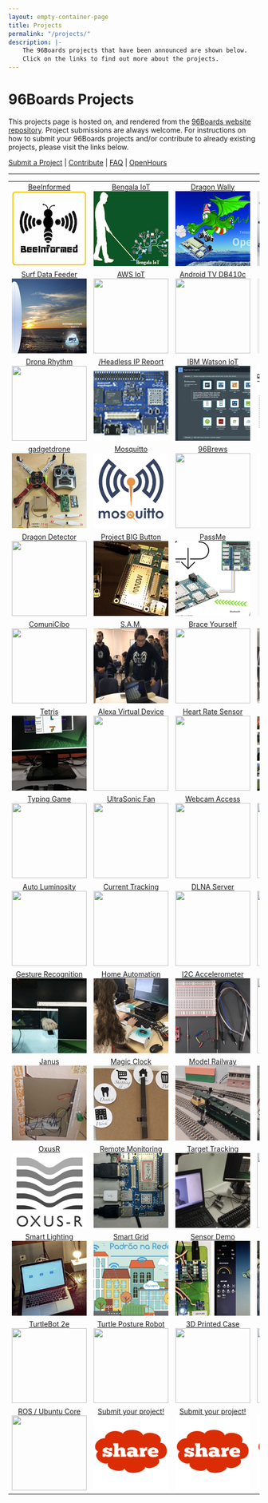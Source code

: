 ```yaml
---
layout: empty-container-page
title: Projects
permalink: "/projects/"
description: |-
    The 96Boards projects that have been announced are shown below.
    Click on the links to find out more about the projects.
---
```

# 96Boards Projects

This projects page is hosted on, and rendered from the [96Boards website repository](../../../). Project submissions are always welcome. For instructions on how to submit your 96Boards projects and/or contribute to already existing projects, please visit the links below.

[Submit a Project](submit.md) | [Contribute](contribute.md) | [FAQ](faq.md) | [OpenHours](https://www.96boards.org/openhours/)

***

<table align="center">

<tr>

<td align="center"><a href="view/beeInformed/README.md">BeeInformed</a><br><img src="view/beeInformed/images/thumb.png?raw=true" data-canonical-src="view/beeInformed/images/thumb.png?raw=true" width="150" height="150" /></td>

<td align="center"><a href="view/bengala-iot/README.md">Bengala IoT</a><br><img src="view/bengala-iot/images/thumb.png?raw=true" data-canonical-src="view/bengala-iot/images/thumb.png?raw=true" width="150" height="150" /></td>

<td align="center"><a href="view/dragon-wally/README.md">Dragon Wally</a><br><img src="view/dragon-wally/images/thumb.png?raw=true" data-canonical-src="view/dragon-wally/images/thumb.png?raw=true" width="150" height="150" /></td>

<td align="center"><a href="view/reseni/README.md">ReSeNi</a><br><img src="view/reseni/images/thumb.png?raw=true" data-canonical-src="view/reseni/images/thumb.png?raw=true" width="150" height="150" /></td>

<td align="center"><a href="view/safe2med/README.md">Safe2Med</a><br><img src="view/safe2med/images/thumb.png?raw=true" data-canonical-src="view/safe2med/images/thumb.png?raw=true" width="150" height="150" /></td>

</tr>

<tr>

<td align="center"><a href="view/surfboard-data-feeder/README.md">Surf Data Feeder</a><br><img src="view/surfboard-data-feeder/images/thumb.png?raw=true" data-canonical-src="view/surfboard-data-feeder/images/thumb.png?raw=true" width="150" height="150" /></td>

<td align="center"><a href="view/awsiot/README.md">AWS IoT</a><br><img src="view/awsiot/images/thumb.png?raw=true" data-canonical-src="view/awsiot/images/thumb.png?raw=true" width="150" height="150" /></td>

<td align="center"><a href="view/androidtv/README.md">Android TV DB410c</a><br><img src="view/androidtv/images/thumb.png?raw=true" data-canonical-src="view/androidtv/images/thumb.png?raw=true" width="150" height="150" /></td>

<td align="center"><a href="view/audiomezz/README.md">Audio Mezz</a><br><img src="view/audiomezz/images/thumb.png?raw=true" data-canonical-src="view/audiomezz/images/thumb.png?raw=true" width="150" height="150" /></td>

<td align="center"><a href="view/breakerball/README.md">BreakerBall</a><br><img src="view/breakerball/images/thumb.png?raw=true" data-canonical-src="view/breakerball/images/thumb.png?raw=true" width="150" height="150" /></td>

</tr>

<tr>

<td align="center"><a href="view/dronarhythm/README.md">Drona Rhythm</a><br><img src="view/dronarhythm/images/thumb.png?raw=true" data-canonical-src="view/dronarhythm/images/thumb.png?raw=true" width="150" height="150" /></td>

<td align="center"><a href="view//headlessipreport/README.md">/Headless IP Report</a><br><img src="view/headlessipreport/images/thumb.png?raw=true" data-canonical-src="view/headlessipreport/images/thumb.png?raw=true" width="150" height="150" /></td>

<td align="center"><a href="view/ibmwatsoniot/README.md">IBM Watson IoT</a><br><img src="view/ibmwatsoniot/images/thumb.png?raw=true" data-canonical-src="view/ibmwatsoniot/images/thumb.png?raw=true" width="150" height="150" /></td>

<td align="center"><a href="view/seeingeyerobot/README.md">Seeing Eye Robot</a><br><img src="view/seeingeyerobot/images/thumb.png?raw=true" data-canonical-src="view/seeingeyerobot/images/thumb.png?raw=true" width="150" height="150" /></td>

<td align="center"><a href="view/smartcap/README.md">Smart Cap</a><br><img src="view/smartcap/images/thumb.png?raw=true" data-canonical-src="view/smartcap/images/thumb.png?raw=true" width="150" height="150" /></td>

</tr>

<tr>

<td align="center"><a href="view/gadgetdrone/README.md">gadgetdrone</a><br><img src="view/gadgetdrone/images/thumb.png?raw=true" data-canonical-src="view/gadgetdrone/images/thumb.png?raw=true" width="150" height="150" /></td>

<td align="center"><a href="view/mosquitto/README.md">Mosquitto</a><br><img src="view/mosquitto/images/thumb.png?raw=true" data-canonical-src="view/mosquitto/images/thumb.pngraw=true" width="150" height="150" /></td>

<td align="center"><a href="view/96brews/README.md">96Brews</a><br><img src="view/96brews/images/thumb.png?raw=true" data-canonical-src="view/96brews/images/thumb.png?raw=true" width="150" height="150" /></td>

<td align="center"><a href="view/kvm/README.md">KVM</a><br><img src="view/kvm/images/thumb.png?raw=true" data-canonical-src="view/kvm/images/thumb.png?raw=true" width="150" height="150" /></td>

<td align="center"><a href="view/docker96boardsce/README.md">Docker on 96Boards</a><br><img src="view/docker96boardsce/images/thumb.png?raw=true" data-canonical-src="view/docker96boardsce/images/thumb.png?raw=true" width="150" height="150" /></td>

</tr>

<tr>

<td align="center"><a href="view/dragondetector/README.md">Dragon Detector</a><br><img src="view/dragondetector/images/thumb.png?raw=true" data-canonical-src="view/dragondetector/images/thumb.png?raw=true" width="150" height="150" /></td>

<td align="center"><a href="view/projectbigbutton/README.md">Project BIG Button</a><br><img src="view/projectbigbutton/images/thumb.png?raw=true" data-canonical-src="view/projectbigbutton/images/thumb.png?raw=true" width="150" height="150" /></td>

<td align="center"><a href="view/passme/README.md">PassMe</a><br><img src="view/passme/images/thumb.png?raw=true" data-canonical-src="view/passme/images/thumb.png?raw=true" width="150" height="150" /></td>

<td align="center"><a href="view/smartboiler/README.md">Smart Boiler</a><br><img src="view/smartboiler/images/thumb.png?raw=true" data-canonical-src="view/smartboiler/images/thumb.png?raw=true" width="150" height="150" /></td>

<td align="center"><a href="view/HomeLights/README.md">Home Lights</a><br><img src="view/HomeLights/images/thumb.png?raw=true" data-canonical-src="view/HomeLights/images/thumb.png?raw=true" width="150" height="150" /></td>

</tr>

<tr>

<td align="center"><a href="view/comunicibo/README.md">ComuniCibo</a><br><img src="view/comunicibo/images/thumb.png?raw=true" data-canonical-src="view/comunicibo/images/thumb.png?raw=true" width="150" height="150" /></td>

<td align="center"><a href="view/sam/README.md">S.A.M.</a><br><img src="view/sam/images/thumb.png?raw=true" data-canonical-src="view/sam/images/thumb.png?raw=true" width="150" height="150" /></td>

<td align="center"><a href="view/braceyourself/README.md">Brace Yourself</a><br><img src="view/braceyourself/images/thumb.png?raw=true" data-canonical-src="view/braceyourself/images/thumb.png?raw=true" width="150" height="150" /></td>

<td align="center"><a href="view/superparking/README.md">Super Parking</a><br><img src="view/superparking/images/thumb.png?raw=true" data-canonical-src="view/superparking/images/thumb.png?raw=true" width="150" height="150" /></td>

<td align="center"><a href="view/smartweatherdisplaysystem/README.md">Weather Display</a><br><img src="view/smartweatherdisplaysystem/images/SmartWeather_FrontPage.png?raw=true" data-canonical-src="view/smartweatherdisplaysystem/images/SmartWeather_FrontPage.png?raw=true" width="150" height="150" /></td>

</tr>

<tr>

<td align="center"><a href="view/tetris/README.md">Tetris</a><br><img src="view/tetris/images/thumb.png?raw=true" data-canonical-src="view/tetris/images/thumb.png?raw=true" width="150" height="150" /></td>

<td align="center"><a href="view/amazonalexavirtualdevice/README.md">Alexa Virtual Device</a><br><img src="view/amazonalexavirtualdevice/images/thumb.png?raw=true" data-canonical-src="view/amazonalexavirtualdevice/images/thumb.png?raw=true" width="150" height="150" /></td>

<td align="center"><a href="view/emulatorbleheartratesensor/README.md">Heart Rate Sensor</a><br><img src="view/emulatorbleheartratesensor/images/thumb.png?raw=true" data-canonical-src="view/emulatorbleheartrateSsensor/images/thumb.png?raw=true" width="150" height="150" /></td>

<td align="center"><a href="view/flamerecognition/README.md">Flame Recognition</a><br><img src="view/flamerecognition/images/thumb.png?raw=true" data-canonical-src="view/flamerecognition/images/thumb.png?raw=true" width="150" height="150" /></td>

<td align="center"><a href="view/laserimageingandmodeling/README.md">Laser Image/Model</a><br><img src="view/laserimagingandmodeling/images/thumb.png?raw=true" data-canonical-src="view/laserimagingandmodeling/images/thumb.png?raw=true" width="150" height="150" /></td>

</tr>

<tr>

<td align="center"><a href="view/typinggame/README.md">Typing Game</a><br><img src="view/typinggame/images/thumb.png?raw=true" data-canonical-src="view/typinggame/images/thumb.png?raw=true" width="150" height="150" /></td>

<td align="center"><a href="view/ultrasonicfan/README.md">UltraSonic Fan</a><br><img src="view/ultrasonicfan/images/thumb.png?raw=true" data-canonical-src="view/ultrasonicfan/images/thumb.png?raw=true" width="150" height="150" /></td>

<td align="center"><a href="view/webcambrowseraccess/README.md">Webcam Access</a><br><img src="view/webcambrowseraccess/images/thumb.png?raw=true" data-canonical-src="view/webcambrowseraccess/images/thumb.png?raw=true" width="150" height="150" /></td>

<td align="center"><a href="view/aosptvhikey/README.md">HiKey AOSP TV</a><br><img src="view/aosptvhikey/images/thumb.png?raw=true" data-canonical-src="view/aosptvhikey/images/thumb.png?raw=true" width="150" height="150" /></td>

<td align="center"><a href="view/autobreathalyzer/README.md">Auto Breathalyzer</a><br><img src="view/autobreathalyzer/images/thumb.png?raw=true" data-canonical-src="view/autobreathalyzer/images/thumb.png?raw=true" width="150" height="150" /></td>

</tr>

<tr>

<td align="center"><a href="view/autoluminosity/README.md">Auto Luminosity</a><br><img src="view/autoluminosity/images/thumb.png?raw=true" data-canonical-src="view/autoluminosity/images/thumb.png?raw=true" width="150" height="150" /></td>

<td align="center"><a href="view/currenttracking/README.md">Current Tracking</a><br><img src="view/currenttracking/images/thumb.png?raw=true" data-canonical-src="view/currenttracking/images/thumb.png?raw=true" width="150" height="150" /></td>

<td align="center"><a href="view/dlnamediaserver/README.md">DLNA Server</a><br><img src="view/dlnamediaserver/images/thumb.png?raw=true" data-canonical-src="view/dlnamediaserver/images/thumb.png?raw=true" width="150" height="150" /></td>

<td align="center"><a href="view/digitalalbum/README.md">Digital Album</a><br><img src="view/digitalalbum/images/thumb.png?raw=true" data-canonical-src="view/digitalalbum/images/thumb.png?raw=true" width="150" height="150" /></td>

<td align="center"><a href="view/gpiostemworkshop/README.md">STEM Workshop</a><br><img src="view/gpiostemworkshop/images/thumb.png?raw=true" data-canonical-src="view/gpiostemworkshop/images/thumb.png?raw=true" width="150" height="150" /></td>

</tr>

<tr>

<td align="center"><a href="view/handgesturerecognition/README.md">Gesture Recognition</a><br><img src="view/handgesturerecognition/images/thumb.png?raw=true" data-canonical-src="view/handgesturerecognition/images/thumb.png?raw=true" width="150" height="150" /></td>

<td align="center"><a href="view/homeautomation/README.md">Home Automation</a><br><img src="view/homeautomation/images/thumb.png?raw=true" data-canonical-src="view/homeautomation/images/thumb.png?raw=true" width="150" height="150" /></td>

<td align="center"><a href="view/i2caccelerometer/README.md">I2C Accelerometer</a><br><img src="view/i2caccelerometer/images/thumb.png?raw=true" data-canonical-src="view/i2caccelerometer/images/thumb.png?raw=true" width="150" height="150" /></td>

<td align="center"><a href="view/e-billbreaker/README.md">e-BillBreaker</a><br><img src="view/e-billbreaker/images/thumb.png?raw=true" data-canonical-src="view/e-billbreaker/images/thumb.png?raw=true" width="150" height="150" /></td>

<td align="center"><a href="view/ibmwatsonsensorread/README.md">IBM Watson</a><br><img src="view/ibmwatsonsensorread/images/thumb.png?raw=true" data-canonical-src="view/ibmwatsonsensorread/images/thumb.png?raw=true" width="150" height="150" /></td>

</tr>

<tr>

<td align="center"><a href="view/janus/README.md">Janus</a><br><img src="view/janus/images/thumb.png?raw=true" data-canonical-src="view/janus/images/thumb.png?raw=true" width="150" height="150" /></td>

<td align="center"><a href="view/magiccheck-inclock/README.md">Magic Clock</a><br><img src="view/magiccheck-inclock/images/thumb.png?raw=true" data-canonical-src="view/magiccheck-inclock/images/thumb.png?raw=true" width="150" height="150" /></td>

<td align="center"><a href="view/modelrailway/README.md">Model Railway</a><br><img src="view/modelrailway/images/thumb.png?raw=true" data-canonical-src="view/modelrailway/images/thumb.png?raw=true" width="150" height="150" /></td>

<td align="center"><a href="view/nfcsmartaccess/README.md">NFC Smart Access</a><br><img src="view/nfcsmartaccess/images/thumb.png?raw=true" data-canonical-src="view/nfcsmartaccess/images/thumb.png?raw=true" width="150" height="150" /></td>

<td align="center"><a href="view/needytrashcan/README.md">Needy Trashcan</a><br><img src="view/needytrashcan/images/thumb.png?raw=true" data-canonical-src="view/needytrashcan/images/thumb.png?raw=true" width="150" height="150" /></td>

</tr>

<tr>

<td align="center"><a href="view/oxusr/README.md">OxusR</a><br><img src="view/oxusr/images/thumb.png?raw=true" data-canonical-src="view/oxusr/images/thumb.png?raw=true" width="150" height="150" /></td>

<td align="center"><a href="view/remotemonitoring/README.md">Remote Monitoring</a><br><img src="view/remotemonitoring/images/thumb.png?raw=true" data-canonical-src="view/remotemonitoring/images/thumb.png?raw=true" width="150" height="150" /></td>

<td align="center"><a href="view/remotevideotargettracking/README.md">Target Tracking</a><br><img src="view/remotevideotargettracking/images/thumb.png?raw=true" data-canonical-src="view/remotevideotargettracking/images/thumb.png?raw=true" width="150" height="150" /></td>

<td align="center"><a href="view/vision4all/README.md">Vision 4all</a><br><img src="view/vision4all/images/thumb.png?raw=true" data-canonical-src="view/vision4all/images/thumb.png?raw=true" width="150" height="150" /></td>

<td align="center"><a href="view/sunlightsensor/README.md">Sunlight Sensor</a><br><img src="view/sunlightsensor/images/thumb.png?raw=true" data-canonical-src="view/sunlightsensor/images/thumb.png?raw=true" width="150" height="150" /></td>

</tr>

<tr>

<td align="center"><a href="view/smartlighting/README.md">Smart Lighting</a><br><img src="view/smartlighting/images/thumb.png?raw=true" data-canonical-src="view/smartlighting/images/thumb.png?raw=true" width="150" height="150" /></td>

<td align="center"><a href="view/smartgridenergymeter/README.md">Smart Grid</a><br><img src="view/smartgridenergymeter/images/thumb.png?raw=true" data-canonical-src="view/smartgridenergymeter/images/thumb.png?raw=true" width="150" height="150" /></td>

<td align="center"><a href="view/sensordemo/README.md">Sensor Demo</a><br><img src="view/sensordemo/images/thumb.png?raw=true" data-canonical-src="view/sensordemo/images/thumb.png?raw=true" width="150" height="150" /></td>

<td align="center"><a href="view/rovwindowsiot/README.md">ROV Windows IoT</a><br><img src="view/rovwindowsiot/images/thumb.png?raw=true" data-canonical-src="view/rovwindowsiot/images/thumb.png?raw=true" width="150" height="150" /></td>

<td align="center"><a href="view/winiotnetwork/README.md">Win IoT Network</a><br><img src="view/winiotnetwork/images/thumb.png?raw=true" data-canonical-src="view/winiotnetwork/images/thumb.png?raw=true" width="150" height="150" /></td>

</tr>

<tr>

<td align="center"><a href="view/turtlebot2e/README.md">TurtleBot 2e</a><br><img src="view/turtlebot2e/images/thumb.png?raw=true" data-canonical-src="view/turtlebot2e/images/thumb.png?raw=true" width="150" height="150" /></td>

<td align="center"><a href="view/turtleposturerobot/README.md">Turtle Posture Robot</a><br><img src="view/turtleposturerobot/images/thumb.png?raw=true" data-canonical-src="view/turtleposturerobot/images/thumb.png?raw=true" width="150" height="150" /></td>

<td align="center"><a href="view/3dprintcase/README.md">3D Printed Case</a><br><img src="view/3dprintcase/images/thumb.png?raw=true" data-canonical-src="view/3dprintcase/images/thumb.png?raw=true" width="150" height="150" /></td>

<td align="center"><a href="view/awsgreengrass/README.md">AWS Greengrass</a><br><img src="view/awsgreengrass/images/thumb.png?raw=true" data-canonical-src="view/awsgreengrass/images/thumb.png?raw=true" width="150" height="150" /></td>

<td align="center"><a href="view/alexalifxbulb/README.md">Alexa LIFX Bulb</a><br><img src="view/alexalifxbulb/images/thumb.png?raw=true" data-canonical-src="view/alexalifxbulb/images/thumb.png?raw=true" width="150" height="150" /></td>

</tr>

<tr>

<td align="center"><a href="view/rosproductionubuntucore/README.md">ROS / Ubuntu Core</a><br><img src="view/rosproductionubuntucore/images/thumb.png?raw=true" data-canonical-src="view/rosproductionubuntucore/images/thumb.png?raw=true" width="150" height="150" /></td>

<td align="center"><a href="SUBMIT.md">Submit your project!</a><br><img src="template/images/Share_image.png?raw=true" data-canonical-src="template/images/Share_image.png?raw=true" width="150" height="150" /></td>

<td align="center"><a href="SUBMIT.md">Submit your project!</a><br><img src="template/images/Share_image.png?raw=true" data-canonical-src="template/images/Share_image.png?raw=true" width="150" height="150" /></td>

<td align="center"><a href="SUBMIT.md">Submit your project!</a><br><img src="template/images/Share_image.png?raw=true" data-canonical-src="template/images/Share_image.png?raw=true" width="150" height="150" /></td>

<td align="center"><a href="SUBMIT.md">Submit your project!</a><br><img src="template/images/Share_image.png?raw=true" data-canonical-src="template/images/Share_image.png?raw=true" width="150" height="150" /></td>

</tr>

</table>
